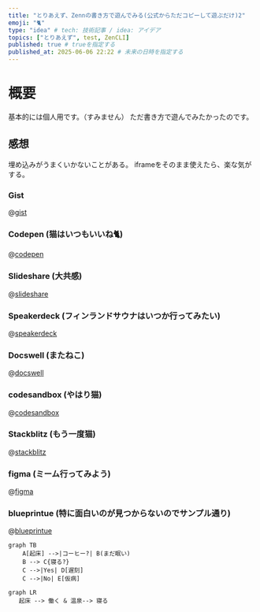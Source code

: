 ```yaml
---
title: "とりあえず、Zennの書き方で遊んでみる(公式からただコピーして遊ぶだけ)2"
emoji: "🐈"
type: "idea" # tech: 技術記事 / idea: アイデア
topics: ["とりあえず", test, ZenCLI]
published: true # trueを指定する
published_at: 2025-06-06 22:22 # 未来の日時を指定する
---
```


# 概要

基本的には個人用です。（すみません）
ただ書き方で遊んでみたかったのです。

## 感想
埋め込みがうまくいかないことがある。
iframeをそのまま使えたら、楽な気がする。

### Gist
@[gist](https://gist.github.com/testkun08080/bc4c7700d215ebf57a7f07731a03035a)


### Codepen (猫はいつもいいね🐈)
@[codepen](https://codepen.io/firletta/pen/WbeJLXY)

### Slideshare (大共感)
@[slideshare](nTrXFa4nUPfgDK)

### Speakerdeck (フィンランドサウナはいつか行ってみたい)
@[speakerdeck](0c1fafbb6d51488688227b18de098c28)

### Docswell (またねこ)
@[docswell](https://www.docswell.com/s/karaage0703/K7VPJG-2024-02-22-203253#p1)


### codesandbox (やはり猫)
@[codesandbox](https://codesandbox.io/embed/cat-chat-in-react-jefdn)

### Stackblitz (もう一度猫)
@[stackblitz](https://stackblitz.com/edit/angular-cat-breeds?embed=1&file=src%2Fapp%2Fapp.component.ts)


### figma (ミーム行ってみよう)
@[figma](https://www.figma.com/proto/L9nFyfVDGrNpQETo9fm67Z/Figma-Meme-Templates--Community-?node-id=2-2&t=hSwyuZtUdeYGL4Yk-1)


### blueprintue (特に面白いのが見つからないのでサンプル通り)
@[blueprintue](https://blueprintue.com/render/0ovgynk-/)


```mermaid
graph TB
    A[起床] -->|コーヒー?| B(まだ眠い)
    B --> C{寝る?}
    C -->|Yes| D[遅刻]
    C -->|No| E[仮病]
```


```mermaid
graph LR
   起床 --> 働く & 温泉--> 寝る
```